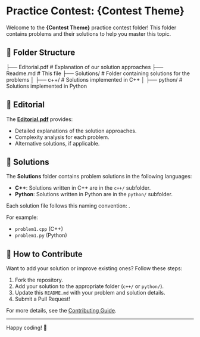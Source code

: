 # Practice Contest: {Contest Theme}

Welcome to the **{Contest Theme}** practice contest folder! This folder contains problems and their solutions to help you master this topic.

## 📂 Folder Structure

├── Editorial.pdf # Explanation of our solution approaches 
├── Readme.md # This file
├── Solutions/ # Folder containing solutions for the problems 
    │ ├── c++/ # Solutions implemented in C++ 
    │ ├── python/ # Solutions implemented in Python


## 📝 Editorial

The **[Editorial.pdf](Editorial.pdf)** provides:
- Detailed explanations of the solution approaches.
- Complexity analysis for each problem.
- Alternative solutions, if applicable.

## 🚀 Solutions

The **Solutions** folder contains problem solutions in the following languages:
- **C++**: Solutions written in C++ are in the `c++/` subfolder.
- **Python**: Solutions written in Python are in the `python/` subfolder.

Each solution file follows this naming convention:
<problem-name>.<extension>

For example:
- `problem1.cpp` (C++)
- `problem1.py` (Python)

## 🤝 How to Contribute

Want to add your solution or improve existing ones? Follow these steps:
1. Fork the repository.
2. Add your solution to the appropriate folder (`c++/` or `python/`).
3. Update this `README.md` with your problem and solution details.
4. Submit a Pull Request!

For more details, see the [Contributing Guide](../../Contributing.md).

---

Happy coding! 🚀
